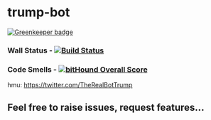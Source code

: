 # trump-bot

[![Greenkeeper badge](https://badges.greenkeeper.io/jwcnewton/trump-bot.svg)](https://greenkeeper.io/)

### Wall Status - [![Build Status](https://travis-ci.org/jwcnewton/trump-bot.svg?branch=master)](https://travis-ci.org/jwcnewton/trump-bot)
### Code Smells - [![bitHound Overall Score](https://www.bithound.io/github/jwcnewton/trump-bot/badges/score.svg)](https://www.bithound.io/github/jwcnewton/trump-bot)

hmu:
https://twitter.com/TheRealBotTrump

## Feel free to raise issues, request features...
